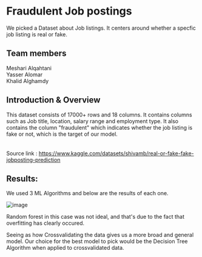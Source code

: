 # Fraudulent Job postings
We picked a Dataset about Job listings. It centers around whether a specfic job listing is real or fake.

## Team members
Meshari Alqahtani<br />
Yasser Alomar<br />
Khalid Alghamdy<br />

## Introduction & Overview

This dataset consists of 17000+ rows and 18 columns. It contains columns such as Job title, location, salary range and employment type. It also contains the column "fraudulent" which indicates whether the job listing is fake or not, which is the target of our model.<br /><br />
<br />
Source link : https://www.kaggle.com/datasets/shivamb/real-or-fake-fake-jobposting-prediction<br />


## Results: 

  We used 3 ML Algorithms and below are the results of each one.

![image](https://user-images.githubusercontent.com/109832303/201484671-fcc28769-82a2-443b-bb9d-b57d8e4ad1f7.png)<br />

  Random forest in this case was not ideal, and that's due to the fact that overfitting has clearly occured.
  
  Seeing as how Crossvalidating the data gives us a more broad and general model. Our choice for the best model to pick would be the Decision Tree Algorithm when
  applied to crossvalidated data.

